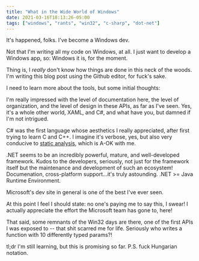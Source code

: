 ```yaml
---
title: "What in the Wide World of Windows"
date: 2021-03-16T18:13:26-05:00
tags: ["windows", "rants", "win32", "c-sharp", "dot-net"]
---
```


It's happened, folks. I've become a Windows dev.

Not that I'm writing all my code on Windows, at all. I just want to develop a Windows app, so: Windows it is, for the moment.

Thing is, I _really_ don't know how things are done in this neck of the woods. I'm writing this blog post using the Github editor, for fuck's sake.

I need to learn more about the tools, but some initial thoughts:

I'm really impressed with the level of documentation here, the level of organization, and the level of design in these APIs, as far as I've seen. Yes, it's a whole other world, XAML, and C#, and what have you, but damned if I'm not intrigued.

C# was the first language whose aesthetics I really appreciated, after first trying to learn C and C++. I imagine it's verbose, yes, but also very conducive to [static analysis](https://en.wikipedia.org/wiki/Static_program_analysis), which is A-OK with me.

.NET seems to be an incredibly powerful, mature, and well-developed framework. Kudos to the developers, seriously, not just for the framework itself but the maintenance and development of such an ecosystem! Documenation, cross-platform support...it's truly astounding. .NET >= Java Runtime Environment.

Microsoft's dev site in general is one of the best I've ever seen.

At this point I feel I should state: no one's paying me to say this, I swear! I actually appreciate the effort the Microsoft team has gone to, here!

That said, some remnants of the Win32 days are there, one of the first APIs I was exposed to -- that shit scarred me for life. Seriously who writes a function with 10 differently typed params?!

tl;dr I'm still learning, but this is promising so far. P.S. fuck Hungarian notation.
